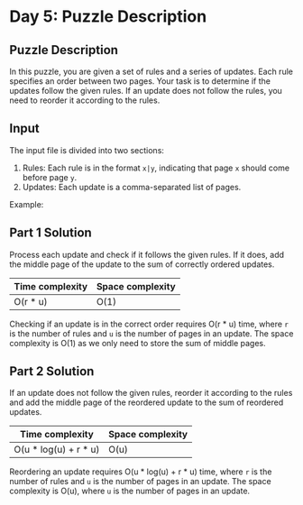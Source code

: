 # Day 5: Puzzle Description

## Puzzle Description
In this puzzle, you are given a set of rules and a series of updates. Each rule specifies an order between two pages. Your task is to determine if the updates follow the given rules. If an update does not follow the rules, you need to reorder it according to the rules.

## Input
The input file is divided into two sections:
1. Rules: Each rule is in the format `x|y`, indicating that page `x` should come before page `y`.
2. Updates: Each update is a comma-separated list of pages.

Example:

## Part 1 Solution
Process each update and check if it follows the given rules. If it does, add the middle page of the update to the sum of correctly ordered updates.

|Time complexity|Space complexity|
|---|---|
|O(r * u)|O(1)|

Checking if an update is in the correct order requires O(r * u) time, where `r` is the number of rules and `u` is the number of pages in an update. The space complexity is O(1) as we only need to store the sum of middle pages.

## Part 2 Solution
If an update does not follow the given rules, reorder it according to the rules and add the middle page of the reordered update to the sum of reordered updates.

|Time complexity|Space complexity|
|---|---|
|O(u * log(u) + r * u)|O(u)|

Reordering an update requires O(u * log(u) + r * u) time, where `r` is the number of rules and `u` is the number of pages in an update. The space complexity is O(u), where `u` is the number of pages in an update.
